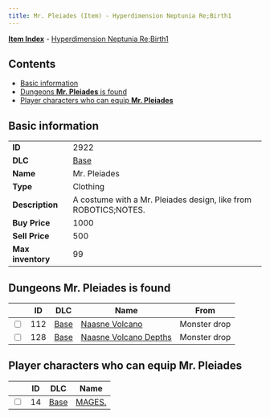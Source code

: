 ```yaml
---
title: Mr. Pleiades (Item) - Hyperdimension Neptunia Re;Birth1
---
```


[**Item Index**](/neptunia/rb1/item/index.html) - [Hyperdimension Neptunia Re;Birth1](/neptunia/rb1)

## Contents

- [Basic information](#basic-information)
- [Dungeons **Mr. Pleiades** is found](#dungeons-mr-pleiades-is-found)
- [Player characters who can equip **Mr. Pleiades**](#player-characters-who-can-equip-mr-pleiades)
## Basic information

|   |   |
| -- | -- |
| **ID** | 2922 |
| **DLC** | [Base](/neptunia/rb1/dlc/1-base.html) |
| **Name** | Mr. Pleiades |
| **Type** | Clothing |
| **Description** | A costume with a Mr. Pleiades design, like from ROBOTICS;NOTES. |
| **Buy Price** | 1000 |
| **Sell Price** | 500 |
| **Max inventory** | 99 |


## Dungeons **Mr. Pleiades** is found

|    | ID | DLC | Name | From |
| -- | -- | --- | ---- | ---- |
| <input type="checkbox" id="rb1-dungeon-1-112" class="trackbox" /> | 112 | [Base](/neptunia/rb1/dlc/1-base.html) | [Naasne Volcano](/neptunia/rb1/dungeon/1-112-naasne-volcano.html) | Monster drop |
| <input type="checkbox" id="rb1-dungeon-1-128" class="trackbox" /> | 128 | [Base](/neptunia/rb1/dlc/1-base.html) | [Naasne Volcano Depths](/neptunia/rb1/dungeon/1-128-naasne-volcano-depths.html) | Monster drop |


## Player characters who can equip **Mr. Pleiades**

|    | ID | DLC | Name |
| -- | -- | --- | ---- |
| <input type="checkbox" id="rb1-player-1-14" class="trackbox" /> | 14 | [Base](/neptunia/rb1/dlc/1-base.html) | [MAGES.](/neptunia/rb1/player/1-14-mages.html) |
